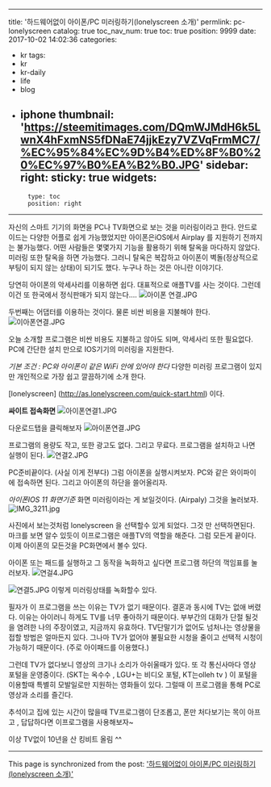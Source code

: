 
---
title: '하드웨어없이 아이폰/PC 미러링하기(lonelyscreen 소개)'
permlink: pc-lonelyscreen
catalog: true
toc_nav_num: true
toc: true
position: 9999
date: 2017-10-02 14:02:36
categories:
- kr
tags:
- kr
- kr-daily
- life
- blog
- iphone
thumbnail: 'https://steemitimages.com/DQmWJMdH6k5LwnX4hFxmNS5fDNaE74jjkEzy7VZVqFrmMC7/%EC%95%84%EC%9D%B4%ED%8F%B0%20%EC%97%B0%EA%B2%B0.JPG'
sidebar:
    right:
        sticky: true
widgets:
    -
        type: toc
        position: right
---


자신의 스마트 기기의 화면을 PC나 TV화면으로 보는 것을 미러링이라고 한다. 안드로이드는 다양한 어플로 쉽게 가능했었지만 아이폰은iOS에서 Airplay 를 지원하기 전까지는 불가능했다. 어떤 사람들은 몇몇가지 기능을 활용하기 위해 탈옥을 마다하지 않았다. 미러링 또한 탈옥을 하면 가능했다. 그러니 탈옥은 복잡하고 아이폰이 벽돌(정상적으로 부팅이 되지 않는 상태)이 되기도 했다. 누구나 하는 것은 아니란 이야기다. 

당연히 아이폰의 악세사리를 이용하면 쉽다. 
대표적으로 애플TV를 사는 것이다. 그런데 이건 또 한국에서 정식판매가 되지 않는다....
 ![아이폰 연결.JPG](https://steemitimages.com/DQmWJMdH6k5LwnX4hFxmNS5fDNaE74jjkEzy7VZVqFrmMC7/%EC%95%84%EC%9D%B4%ED%8F%B0%20%EC%97%B0%EA%B2%B0.JPG)



두번째는 어댑터를 이용하는 것이다. 물론 비싼 비용을 지불해야 한다.
![이아폰연결.JPG](https://steemitimages.com/DQmRSwpDDZiDBitY2ppuYfWez7cqpquaK6KrUqfWU88SGaj/%EC%9D%B4%EC%95%84%ED%8F%B0%EC%97%B0%EA%B2%B0.JPG)


오늘 소개할 프로그램은 비싼 비용도 지불하고 않아도 되며, 악세사리 또한 필요없다. PC에 간단한 설치 만으로 IOS기기의 미러링을 지원한다. 

*기본 조건 : PC와 아이폰이 같은 WiFi 안에 있어야 한다*
다양한 미러링 프로그램이 있지만 개인적으로 가장 쉽고 깔끔하기에 소개 한다. 

[lonelyscreen] (http://as.lonelyscreen.com/quick-start.html) 이다. 

**싸이트 접속화면**
![아이폰연결1.JPG](https://steemitimages.com/DQmSNP9Kg8fkjHRcswV7yNkXQFz1iuRbPygwVyaGpNB5yNQ/%EC%95%84%EC%9D%B4%ED%8F%B0%EC%97%B0%EA%B2%B01.JPG)

다운로드탭을 클릭해보자
![아이폰연결.JPG](https://steemitimages.com/DQme5AntxKxEgAHbtHYjgdmbrDFXZWpVKkrnFfGL3XgAMFs/%EC%95%84%EC%9D%B4%ED%8F%B0%EC%97%B0%EA%B2%B0.JPG)

프로그램의 용량도 작고, 또한 광고도 없다. 그리고 무료다. 프로그램을 설치하고 나면 실행이 된다. 
![연결2.JPG](https://steemitimages.com/DQmRuHkvkTbmM1rHGZw121QXX5n4kqVSBKoWYrqDh6pSZu6/%EC%97%B0%EA%B2%B02.JPG)

PC준비끝이다. (사실 이게 전부다)
그럼 아이폰을 실행시켜보자. PC와 같은 와이파이에 접속하면 된다. 그리고 아이폰의 하단을 쓸어올리자.

*아이폰IOS 11 화면기준*
화면 미러링이라는 게 보일것이다. (Airpaly) 그것을 눌러보자.
![IMG_3211.jpg](https://steemitimages.com/DQmTBDw5TebA8odA4PtFMRLcchWTnA651xKkf5vDiyJ5SxS/IMG_3211.jpg)

사진에서 보는것처럼 lonelyscreen 을 선택할수 있게 되었다. 그것 만 선택하면된다. 마크를 보면 알수 있듯이 이프로그램은 애플TV의 역할을 해준다.  그럼 모든게 끝이다.  이제 아이폰의 모든것을 PC화면에서 볼수 있다. 

아이폰 또는 패드를 실행하고 그 동작을 녹화하고 싶다면 프로그램 하단의 꺽임표를 눌러보자.
![연걸4.JPG](https://steemitimages.com/DQmeMBFxq82suqhvKPpgiShA31eYMpR231gpAU4NBYm3BHK/%EC%97%B0%EA%B1%B84.JPG)

![연결5.JPG](https://steemitimages.com/DQmNTTnQC4BEzdEDQWaFoSNfD4bDEG18rDUsomZDeXLW1Kj/%EC%97%B0%EA%B2%B05.JPG)
이렇게 미러링상태를 녹화할수 있다. 

필자가 이 프로그램을 쓰는 이유는 TV가 없기 때문이다. 결혼과 동시에 TV는 없애 버렸다. 이유는 아이러니 하게도 TV를 너무 좋아하기 때문이다. 부부간의 대화가 단절 될것을 염려한 나의 주장이였고, 지금까지 유효하다. TV단말기가 없어도 넘처나는 영상물을 접할 방법은 얼마든지 있다. 그나마 TV가 없어야 불필요한 시청을 줄이고 선택적 시청이 가능하기 때문이다. (주로 아이패드를 이용했다.)

그런데 TV가 없다보니 영상의 크기나 소리가 아쉬울때가 있다. 또 각 통신사마다 영상 포털을 운영중이다. 
(SKT는 옥수수 , LGU+는 비디오 포털, KT는olleh tv ) 이 포털을 이용할때 특별히 모발일로만 지원하는 영화들이 있다. 그럴때 이 프로그램을 통해 PC로 영상과 소리를 즐긴다. 

추석이고 집에 있는 시간이 많을때 TV프로그램이 단조롭고, 폰만 처다보기는 목이 아프고 , 답답하다면 이프로그램을 사용해보자~

이상 TV없이 10년을 산 킹비트 올림 ^^

- - -

This page is synchronized from the post: ['하드웨어없이 아이폰/PC 미러링하기(lonelyscreen 소개)'](https://steemit.com/@kingbit/pc-lonelyscreen)

